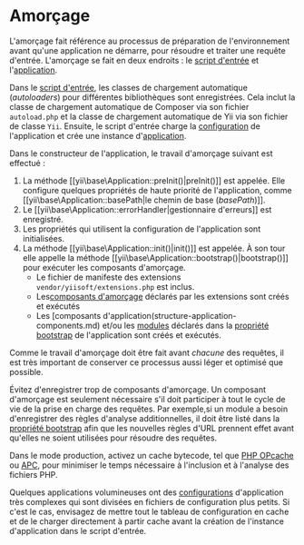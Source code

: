 Amorçage
=============

L'amorçage fait référence au processus de préparation de l'environnement avant qu'une application ne démarre, pour résoudre et traiter une requête d'entrée. L'amorçage se fait en deux endroits : le  [script d'entrée](structure-entry-scripts.md) et l'[application](structure-applications.md).

Dans le [script d'entrée](structure-entry-scripts.md), les classes de chargement automatique (*autoloaders*) pour différentes bibliothèques sont enregistrées. Cela inclut la classe de chargement automatique de Composer via son fichier `autoload.php` et la classe de chargement automatique de Yii via son fichier de classe `Yii`. Ensuite, le script d'entrée charge la [configuration](concept-configurations.md) de l'application et crée une instance d'[application](structure-applications.md).

Dans le constructeur de l'application, le travail d'amorçage suivant est effectué :

1. La méthode [[yii\base\Application::preInit()|preInit()]] est appelée. Elle configure quelques propriétés de haute priorité de l'application, comme  [[yii\base\Application::basePath|le chemin de base (*basePath*)]].
2. Le [[yii\base\Application::errorHandler|gestionnaire d'erreurs]] est enregistré.
3. Les propriétés qui utilisent la configuration de l'application sont initialisées.
4. La méthode [[yii\base\Application::init()|init()]] est appelée. À son tour elle appelle la méthode [[yii\base\Application::bootstrap()|bootstrap()]] pour exécuter les composants d'amorçage.
   - Le fichier de manifeste des extensions `vendor/yiisoft/extensions.php` est inclus.
   - Les[composants d'amorçage](structure-extensions.md#bootstrapping-classes) déclarés par les extensions sont créés et exécutés
   - Les [composants d'application(structure-application-components.md) et/ou les [modules](structure-modules.md) déclarés dans la [propriété bootstrap](structure-applications.md#bootstrap) de l'application sont créés et exécutés.

Comme le travail d'amorçage doit être fait avant *chacune* des requêtes, il est très important de conserver ce processus aussi léger et optimisé que possible. 

Évitez d'enregistrer trop de composants d'amorçage. Un composant d'amorçage est seulement nécessaire s'il doit participer à tout le cycle de vie de la prise en charge des requêtes. Par exemple,si un module a besoin d'enregistrer des règles d'analyse additionnelles, il doit être listé dans la [propriété bootstrap](structure-applications.md#bootstrap) afin que les nouvelles règles d'URL prennent effet avant qu'elles ne soient utilisées pour résoudre des requêtes.

Dans le mode production, activez un cache bytecode, tel que [PHP OPcache] ou [APC], pour minimiser le temps nécessaire à l'inclusion et à l'analyse des fichiers PHP.

[PHP OPcache]: https://www.php.net/manual/fr/book.opcache.php
[APC]: https://www.php.net/manual/fr/book.apcu.php

Quelques applications volumineuses ont des [configurations](concept-configurations.md) d'application très complexes qui sont divisées en fichiers de configuration plus petits. Si c'est le cas, envisagez de mettre tout le tableau de configuration en cache et de le charger directement à partir cache avant la création de l'instance d'application dans le script d'entrée. 
